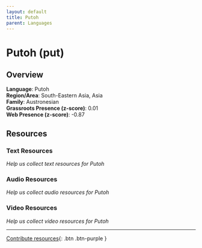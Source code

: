 ```yaml
---
layout: default
title: Putoh
parent: Languages
---
```


# Putoh (put)

## Overview

**Language**: Putoh  
**Region/Area**: South-Eastern Asia, Asia  
**Family**: Austronesian  
**Grassroots Presence (z-score)**: 0.01  
**Web Presence (z-score)**: -0.87  

## Resources

### Text Resources
*Help us collect text resources for Putoh*

### Audio Resources
*Help us collect audio resources for Putoh*

### Video Resources
*Help us collect video resources for Putoh*

---

[Contribute resources](https://forms.office.com/e/1SfLJx3u1r){: .btn .btn-purple }
